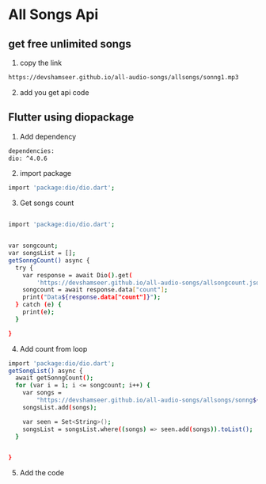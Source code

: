 # All Songs Api

## get free unlimited songs

1. copy the link


  ```sh
  https://devshamseer.github.io/all-audio-songs/allsongs/sonng1.mp3
  ```
2. add you get api code
## Flutter using diopackage

1. Add dependency
  ```sh
  dependencies:
  dio: ^4.0.6
  ```
  2. import package

  ```sh
import 'package:dio/dio.dart';
  ```
3. Get songs count

  ```sh

import 'package:dio/dio.dart';


 var songcount;
  var songsList = [];
  getSonngCount() async {
    try {
      var response = await Dio().get(
          'https://devshamseer.github.io/all-audio-songs/allsongcount.json');
      songcount = await response.data["count"];
      print("Data${response.data["count"]}");
    } catch (e) {
      print(e);
    }
  
  }


  ```
  4. Add count from loop
  
  ```sh
import 'package:dio/dio.dart';
  getSongList() async {
    await getSonngCount();
    for (var i = 1; i <= songcount; i++) {
      var songs =
          "https://devshamseer.github.io/all-audio-songs/allsongs/sonng${i}.mp3";
      songsList.add(songs);

      var seen = Set<String>();
      songsList = songsList.where((songs) => seen.add(songs)).toList();
    }

  
  }
  ```
  5. Add the code 
  
  
